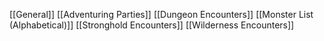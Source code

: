 [[General]]
[[Adventuring Parties]]
[[Dungeon Encounters]]
[[Monster List (Alphabetical)]]
[[Stronghold Encounters]]
[[Wilderness Encounters]]
